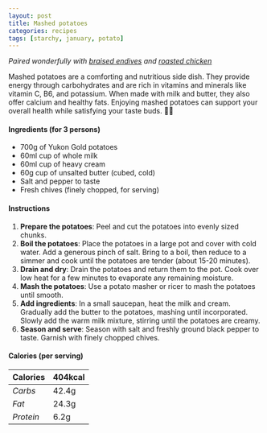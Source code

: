 ```yaml
---
layout: post
title: Mashed potatoes
categories: recipes
tags: [starchy, january, potato]
---
```


*Paired wonderfully with <a href="/recipes/braised-endives">braised endives</a> and <a href="/recipes/roasted-chicken">roasted chicken</a>*

Mashed potatoes are a comforting and nutritious side dish. They provide energy through carbohydrates and are rich in vitamins and minerals like vitamin C, B6, and potassium. When made with milk and butter, they also offer calcium and healthy fats. Enjoying mashed potatoes can support your overall health while satisfying your taste buds. 🥔✨

#### Ingredients (for 3 persons)
- 700g of Yukon Gold potatoes
- 60ml cup of whole milk
- 60ml cup of heavy cream
- 60g cup of unsalted butter (cubed, cold)
- Salt and pepper to taste
- Fresh chives (finely chopped, for serving)

#### Instructions
1. **Prepare the potatoes**: Peel and cut the potatoes into evenly sized chunks.
2. **Boil the potatoes**: Place the potatoes in a large pot and cover with cold water. Add a generous pinch of salt. Bring to a boil, then reduce to a simmer and cook until the potatoes are tender (about 15-20 minutes).
3. **Drain and dry**: Drain the potatoes and return them to the pot. Cook over low heat for a few minutes to evaporate any remaining moisture.
4. **Mash the potatoes**: Use a potato masher or ricer to mash the potatoes until smooth.
5. **Add ingredients**: In a small saucepan, heat the milk and cream. Gradually add the butter to the potatoes, mashing until incorporated. Slowly add the warm milk mixture, stirring until the potatoes are creamy.
6. **Season and serve**: Season with salt and freshly ground black pepper to taste. Garnish with finely chopped chives.

#### Calories (per serving)

| **Calories** | 404kcal |
| ----------- | ----------- |
| *Carbs* | 42.4g |
| *Fat* | 24.3g |
| *Protein* | 6.2g |